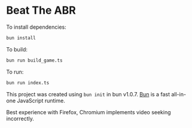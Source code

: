 # Beat The ABR

To install dependencies:

```bash
bun install
```

To build:

```bash
bun run build_game.ts
```

To run:

```bash
bun run index.ts
```

This project was created using `bun init` in bun v1.0.7. [Bun](https://bun.sh) is a fast all-in-one JavaScript runtime.

Best experience with Firefox, Chromium implements video seeking incorrectly.
